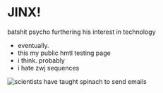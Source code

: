 # JINX!

batshit psycho furthering his interest in technology
- eventually.
- this my public hmtl testing page
- i think. probably
- i hate zwj sequences

<img src="https://media.discordapp.net/attachments/953707916328841256/990017143330451527/Screenshot_2022-06-24-18-13-51-1.png"
alt="scientists have taught spinach to send emails">
